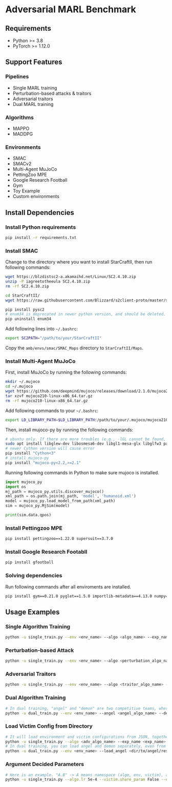 # Adversarial MARL Benchmark

## Requirements

* Python >= 3.8
* PyTorch >= 1.12.0

## Support Features

### Pipelines

* Single MARL training
* Perturbation-based attacks & traitors
* Adversarial traitors
* Dual MARL training

### Algorithms

* MAPPO
* MADDPG

### Environments

* SMAC
* SMACv2
* Multi-Agent MuJoCo
* PettingZoo MPE
* Google Research Football
* Gym
* Toy Example
* Custom environments

## Install Dependencies

### Install Python requirements

```bash
pip install -r requirements.txt
```

### Install SMAC

Change to the directory where you want to install StarCraftII, then run following commands:

```bash
wget https://blzdistsc2-a.akamaihd.net/Linux/SC2.4.10.zip
unzip -P iagreetotheeula SC2.4.10.zip 
rm -rf SC2.4.10.zip

cd StarCraftII/
wget https://raw.githubusercontent.com/Blizzard/s2client-proto/master/stableid.json

pip install pysc2
# enum34 is deprecated in newer python version, and should be deleted.
pip uninstall enum34
```

Add following lines into `~/.bashrc`:

```bash
export SC2PATH="/path/to/your/StarCraftII"
```

Copy the `amb/envs/smac/SMAC_Maps` directory to `StarCraftII/Maps`.

### Install Multi-Agent MuJoCo

First, install MuJoCo by running the following commands:

```bash
mkdir ~/.mujoco
cd ~/.mujoco
wget https://github.com/deepmind/mujoco/releases/download/2.1.0/mujoco210-linux-x86_64.tar.gz
tar xzvf mujoco210-linux-x86_64.tar.gz
rm -rf mujoco210-linux-x86_64.tar.gz
```


Add following commands to your `~/.bashrc`:
```bash
export LD_LIBRARY_PATH=$LD_LIBRARY_PATH:/path/to/your/.mujoco/mujoco210/bin
```

Then, install mujoco-py by running the following commands:

```bash
# ubuntu only. If there are more troubles (e.g., -lGL cannot be found, etc.), please refer to the official github of mujoco-py.
sudo apt install libglew-dev libosmesa6-dev libgl1-mesa-glx libglfw3 patchelf
# newer Cython version will cause error
pip install "Cython<3"
# install mujoco-py
pip install "mujoco-py<2.2,>=2.1"
```

Running following commands in Python to make sure mujoco is installed.

```python
import mujoco_py
import os
mj_path = mujoco_py.utils.discover_mujoco()
xml_path = os.path.join(mj_path, 'model', 'humanoid.xml')
model = mujoco_py.load_model_from_path(xml_path)
sim = mujoco_py.MjSim(model)

print(sim.data.qpos)
```

### Install Pettingzoo MPE

```bash
pip install pettingzoo==1.22.0 supersuit==3.7.0
```

### Install Google Research Footabll

```bash
pip install gfootball
```

### Solving dependencies

Run following commands after all enviroments are installed.

```bash
pip install gym==0.21.0 pyglet==1.5.0 importlib-metadata==4.13.0 numpy==1.21.5 protobuf==3.20.3
```

## Usage Examples

### Single Algorithm Training

```bash
python -u single_train.py --env <env_name> --algo <algo_name> --exp_name <exp_name> --run single
```

### Perturbation-based Attack

```bash
python -u single_train.py --env <env_name> --algo <perturbation_algo_name> --exp_name <exp_name> --run perturbation --victim <victim_algo_name> --victim.model_dir <dir/to/your/model>
```

### Adversarial Traitors

```bash
python -u single_train.py --env <env_name> --algo <traitor_algo_name> --exp_name <exp_name> --run traitor --victim <victim_algo_name> --victim.model_dir <dir/to/your/model>
```

### Dual Algorithm Training

```bash
# In dual training, "angel" and "demon" are two competitive teams, where we only train "angel" but fix "demon".
python -u dual_train.py --env <env_name> --angel <angel_algo_name> --demon <demon_algo_name> --exp_name <exp_name> --run dual
```

### Load Victim Config from Directory

```bash
# It will load environment and victim configurations from JSON, together with the victim's checkpoints in "models/" directory
python -u single_train.py --algo <adv_algo_name> --exp_name <exp_name> --run [traitor|perturbation] --load_victim <dir/to/victim/results>
# In dual training, you can load angel and demon separately, even from single training checkpoint.
python -u dual_train.py --env <env_name> --load_angel <dir/to/angel/results> --load_victim <dir/to/demon/results> --exp_name <exp_name> --run dual
```

### Argument Decided Parameters

```bash
# Here is an example. "A.B" -> A means namespace (algo, env, victim), and B means the parameter name.
python -u single_train.py --algo.lr 5e-4 --victim.share_param False --env.map_name 2s3z
```